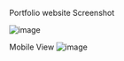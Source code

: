 Portfolio website Screenshot

![image](https://github.com/Amal911/portfolio/assets/115872951/a6a5506b-23f1-4301-ae24-fe84c7c9372f)

Mobile View
![image](https://github.com/Amal911/portfolio/assets/115872951/07284e77-173d-4855-8fc5-67501133f486)
